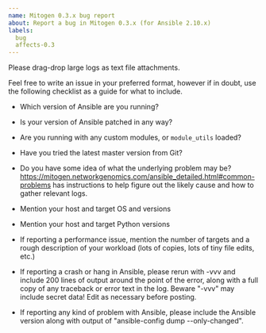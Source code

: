 ```yaml
---
name: Mitogen 0.3.x bug report
about: Report a bug in Mitogen 0.3.x (for Ansible 2.10.x)
labels:
  bug
  affects-0.3
---
```


Please drag-drop large logs as text file attachments.

Feel free to write an issue in your preferred format, however if in doubt, use
the following checklist as a guide for what to include.

* Which version of Ansible are you running?
* Is your version of Ansible patched in any way?
* Are you running with any custom modules, or `module_utils` loaded?

* Have you tried the latest master version from Git?
* Do you have some idea of what the underlying problem may be?
  https://mitogen.networkgenomics.com/ansible_detailed.html#common-problems has
  instructions to help figure out the likely cause and how to gather relevant
  logs.
* Mention your host and target OS and versions
* Mention your host and target Python versions
* If reporting a performance issue, mention the number of targets and a rough
  description of your workload (lots of copies, lots of tiny file edits, etc.)
* If reporting a crash or hang in Ansible, please rerun with -vvv and include
  200 lines of output around the point of the error, along with a full copy of
  any traceback or error text in the log. Beware "-vvv" may include secret
  data! Edit as necessary before posting.
* If reporting any kind of problem with Ansible, please include the Ansible
  version along with output of "ansible-config dump --only-changed".
